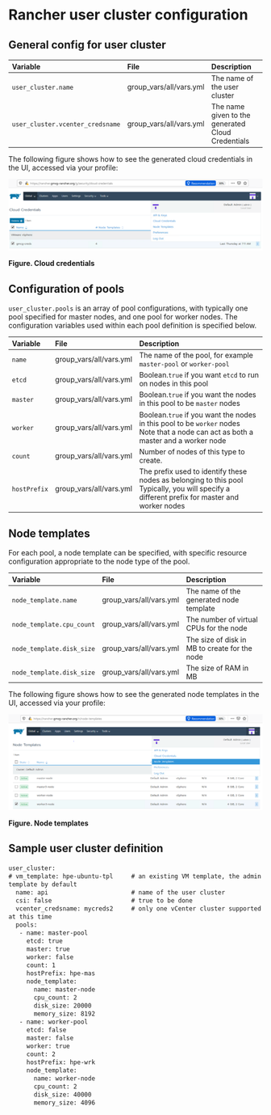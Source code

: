 # Rancher user cluster configuration

<!-- TODO Rancher user cluster config -->


## General config for user cluster

|Variable|File|Description|
|:-------|:---|:----------|
|`user_cluster.name`|group_vars/all/vars.yml|The name of the user cluster|
|`user_cluster.vcenter_credsname`|group_vars/all/vars.yml|The name given to the generated Cloud Credentials|



The following figure shows how to see the generated cloud credentials in the UI, accessed via your profile:

!["Cloud credentials"][cloud-credentials-png] 

**Figure. Cloud credentials**


## Configuration of pools

`user_cluster.pools` is an array of pool configurations, with typically one pool specified for master nodes,
and one pool for worker nodes. The configuration variables used within each pool definition is specified below.


|Variable|File|Description|
|:-------|:---|:----------|
|`name`|group_vars/all/vars.yml|The name of the pool, for example `master-pool` or `worker-pool`|
|`etcd`|group_vars/all/vars.yml|Boolean.`true` if you want `etcd` to run on nodes in this pool|
|`master`|group_vars/all/vars.yml|Boolean.`true` if you want the nodes in this pool to be `master` nodes|
|`worker`|group_vars/all/vars.yml|Boolean.`true` if you want the nodes in this pool to be `worker` nodes<br>Note that a node can act as both a master and a worker node|
|`count`|group_vars/all/vars.yml|Number of nodes of this type to create.|
|`hostPrefix`|group_vars/all/vars.yml|The prefix used to identify these nodes as belonging to this pool<br>Typically, you will specify a different prefix for master and worker nodes|


## Node templates

For each pool, a node template can be specified, with specific resource configuration appropriate to the node type
of the pool.

|Variable|File|Description|
|:-------|:---|:----------|
|`node_template.name`|group_vars/all/vars.yml|The name of the generated node template|
|`node_template.cpu_count`|group_vars/all/vars.yml|The number of virtual CPUs for the node|
|`node_template.disk_size`|group_vars/all/vars.yml|The size of disk in MB to create for the node|
|`node_template.disk_size`|group_vars/all/vars.yml|The size of RAM in MB|

The following figure shows how to see the generated node templates in the UI, accessed via your profile:

!["Node templates"][node-templates-png] 

**Figure. Node templates**


## Sample user cluster definition
```
user_cluster:
# vm_template: hpe-ubuntu-tpl     # an existing VM template, the admin template by default
  name: api                       # name of the user cluster
  csi: false                      # true to be done
  vcenter_credsname: mycreds2     # only one vCenter cluster supported at this time
  pools:
   - name: master-pool
     etcd: true
     master: true
     worker: false
     count: 1
     hostPrefix: hpe-mas
     node_template:
       name: master-node
       cpu_count: 2
       disk_size: 20000
       memory_size: 8192
   - name: worker-pool
     etcd: false
     master: false
     worker: true
     count: 2
     hostPrefix: hpe-wrk
     node_template:
       name: worker-node
       cpu_count: 2
       disk_size: 40000
       memory_size: 4096
```



[cloud-credentials-png]:<../images/cloud-credentials.png> "Figure. Cloud credentials"
[node-templates-png]:<../images/node-templates.png> "Figure. Node templates"

